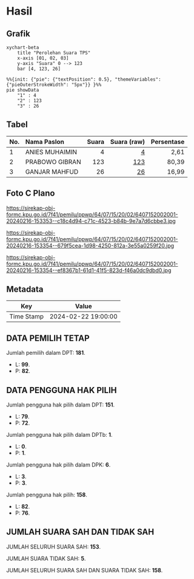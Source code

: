 # Hasil

## Grafik

```mermaid
xychart-beta
    title "Perolehan Suara TPS"
    x-axis [01, 02, 03]
    y-axis "Suara" 0 --> 123
    bar [4, 123, 26]
```

```mermaid
%%{init: {"pie": {"textPosition": 0.5}, "themeVariables": {"pieOuterStrokeWidth": "5px"}} }%%
pie showData
    "1" : 4
    "2" : 123
    "3" : 26
```

## Tabel

| No. | Nama Paslon    | Suara | Suara (raw) | Persentase |
|:--- |:-------------- | -----:| -----------:| ----------:|
| 1   | ANIES MUHAIMIN | 4     | [4][p-1]    | 2,61       |
| 2   | PRABOWO GIBRAN | 123   | [123][p-2]  | 80,39      |
| 3   | GANJAR MAHFUD  | 26    | [26][p-3]   | 16,99      |


[p-1]: https://github.com/gigit-pemilu/pemilu-2024-64-kalimantan-timur/blob/main/pilpres/hitung-suara/sub/64-kalimantan-timur/sub/07-kutai-barat/sub/15-linggang-bigung/sub/2002-linggang-bigung-baru/sub/001-tps/sub/paslon-1.txt
[p-2]: https://github.com/gigit-pemilu/pemilu-2024-64-kalimantan-timur/blob/main/pilpres/hitung-suara/sub/64-kalimantan-timur/sub/07-kutai-barat/sub/15-linggang-bigung/sub/2002-linggang-bigung-baru/sub/001-tps/sub/paslon-2.txt
[p-3]: https://github.com/gigit-pemilu/pemilu-2024-64-kalimantan-timur/blob/main/pilpres/hitung-suara/sub/64-kalimantan-timur/sub/07-kutai-barat/sub/15-linggang-bigung/sub/2002-linggang-bigung-baru/sub/001-tps/sub/paslon-3.txt

## Foto C Plano

https://sirekap-obj-formc.kpu.go.id/7f41/pemilu/ppwp/64/07/15/20/02/6407152002001-20240216-153353--c18c4d94-c71c-4523-b84b-9e7a7d6cbbe3.jpg

https://sirekap-obj-formc.kpu.go.id/7f41/pemilu/ppwp/64/07/15/20/02/6407152002001-20240216-153354--679f5cea-1d98-4250-812a-3e55a0259f20.jpg

https://sirekap-obj-formc.kpu.go.id/7f41/pemilu/ppwp/64/07/15/20/02/6407152002001-20240216-153354--ef8367b1-61d1-41f5-823d-f46a0dc9dbd0.jpg


## Metadata

| Key        | Value               |
| ---------- | ------------------- |
| Time Stamp | 2024-02-22 19:00:00 |


## DATA PEMILIH TETAP

Jumlah pemilih dalam DPT: **181**.
 * L: **99**.
 * P: **82**.

## DATA PENGGUNA HAK PILIH

Jumlah pengguna hak pilih dalam DPT: **151**.
 * L: **79**.
 * P: **72**.

Jumlah pengguna hak pilih dalam DPTb: **1**.
 * L: **0**.
 * P: **1**.

Jumlah pengguna hak pilih dalam DPK: **6**.
 * L: **3**.
 * P: **3**.

Jumlah pengguna hak pilih: **158**.
 * L: **82**.
 * P: **76**.

## JUMLAH SUARA SAH DAN TIDAK SAH

JUMLAH SELURUH SUARA SAH: **153**.

JUMLAH SUARA TIDAK SAH: **5**.

JUMLAH SELURUH SUARA SAH DAN SUARA TIDAK SAH: **158**.


